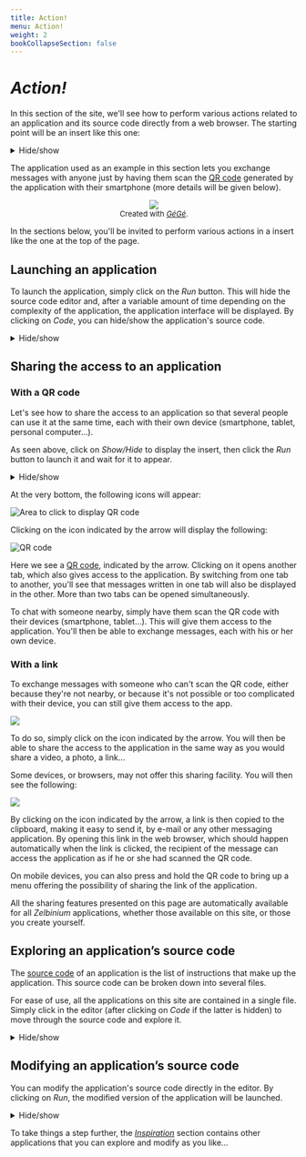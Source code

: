 ```yaml
---
title: Action!
menu: Action!
weight: 2
bookCollapseSection: false
---
```


# *Action!*

In this section of the site, we'll see how to perform various actions related to an application and its source code directly from a web browser. The starting point will be an insert like this one:

<details>
  <summary style="cursor; pointer; outline-style: none;">Hide/show</summary>
<iframe allow="web-share" style="width: 100%; height: 80vh;" src="https://faas.q37.info/brython?demo=Messages">
</iframe>
</details> 

The application used as an example in this section lets you exchange messages with anyone just by having them scan the [QR code](https://en.wikipedia.org/wiki/QR_code) generated by the application with their smartphone (more details will be given below).

<div style="width: 100%; text-align: center">
    <img style="margin: auto;" src="./Action.png">
    <div style="font-size: small;">
        <span>Created with </span>
        <a href="https://framalab.org/gknd-creator/" target="_blank">
            <em>GéGé</em></a><span>.</span>
    </div>
</div>


In the sections below, you'll be invited to perform various actions in a insert like the one at the top of the page.

## Launching an application

To launch the application, simply click on the *Run* button. This will hide the source code editor and, after a variable amount of time depending on the complexity of the application, the application interface will be displayed. By clicking on *Code*, you can hide/show the application's source code.

<details>
  <summary style="cursor; pointer; outline-style: none;">Hide/show</summary>
  <iframe allow="web-share" style="width: 100%; height: 80vh;" src="https://faas.q37.info/brython?demo=Messages">
  </iframe>
</details> 

## Sharing the access to an application

### With a QR code

Let's see how to share the access to an application so that several people can use it at the same time, each with their own device (smartphone, tablet, personal computer…).

As seen above, click on *Show/Hide* to display the insert, then click the *Run* button to launch it and wait for it to appear.

<details>
  <summary style="cursor; pointer; outline-style: none;">Hide/show</summary>
  <iframe allow="web-share" style="width: 100%; height: 80vh;" src="https://faas.q37.info/brython?demo=Messages">
  </iframe>
</details> 

At the very bottom, the following icons will appear:

![Area to click to display QR code](./FooterQRCode.png)

Clicking on the icon indicated by the arrow will display the following:

![QR code](./FooterQRCodeOpen.png)

Here we see a [QR code](https://en.wikipedia.org/wiki/QR_code), indicated by the arrow. Clicking on it opens another tab, which also gives access to the application. By switching from one tab to another, you'll see that messages written in one tab will also be displayed in the other. More than two tabs can be opened simultaneously.

To chat with someone nearby, simply have them scan the QR code with their devices (smartphone, tablet…). This will give them access to the application. You'll then be able to exchange messages, each with his or her own device.

### With a link

To exchange messages with someone who can't scan the QR code, either because they're not nearby, or because it's not possible or too complicated with their device, you can still give them access to the app.

![](./FooterShare.png)

To do so, simply click on the icon indicated by the arrow. You will then be able to share the access to the application in the same way as you would share a video, a photo, a link…

Some devices, or browsers, may not offer this sharing facility. You will then see the following:

![](./FooterCopy.png)

By clicking on the icon indicated by the arrow, a link is then copied to the clipboard, making it easy to send it, by e-mail or any other messaging application. By opening this link in the web browser, which should happen automatically when the link is clicked, the recipient of the message can access the application as if he or she had scanned the QR code.

On mobile devices, you can also press and hold the QR code to bring up a menu offering the possibility of sharing the link of the application.

All the sharing features presented on this page are automatically available for all *Zelbinium* applications, whether those available on this site, or those you create yourself.

## Exploring an application’s source code

The [source code](https://en.wikipedia.org/wiki/Source_code) of an application is the list of instructions that make up the application. This source code can be broken down into several files.

For ease of use, all the applications on this site are contained in a single file. Simply click in the editor (after clicking on *Code* if the latter is hidden) to move through the source code and explore it.

<details>
  <summary style="cursor; pointer; outline-style: none;">Hide/show</summary>
  <iframe allow="web-share" style="width: 100%; height: 80vh;" src="https://faas.q37.info/brython?demo=Messages">
  </iframe>
</details>

## Modifying an application’s source code

You can modify the application's source code directly in the editor. By clicking on *Run*, the modified version of the application will be launched.

<details>
  <summary style="cursor; pointer; outline-style: none;">Hide/show</summary>
  <iframe allow="web-share" style="width: 100%; height: 80vh;" src="https://faas.q37.info/brython?demo=Messages">
  </iframe>
</details>

<!--
## Creating your own application
-->

To take things a step further, the [*Inspiration*](../inspiration/) section contains other applications that you can explore and modify as you like…

<!-- Helpers -->


<link rel="stylesheet" type="text/css" href="/action.css"/>
<script src="/action.js"></script>

<script>
  actionMain();
</script>
